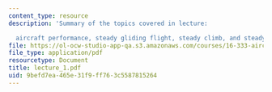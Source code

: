 ```yaml
---
content_type: resource
description: 'Summary of the topics covered in lecture:

  aircraft performance, steady gliding flight, steady climb, and steady turn.'
file: https://ol-ocw-studio-app-qa.s3.amazonaws.com/courses/16-333-aircraft-stability-and-control-fall-2004/9befd7ea465e31f9ff763c5587815264_lecture_1.pdf
file_type: application/pdf
resourcetype: Document
title: lecture_1.pdf
uid: 9befd7ea-465e-31f9-ff76-3c5587815264
---
```

